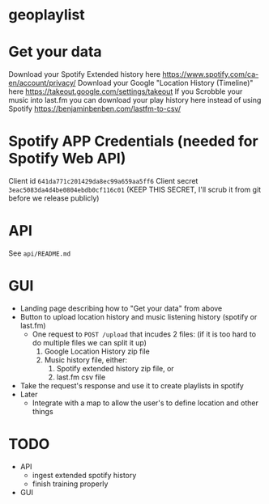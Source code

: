 # geoplaylist

# Get your data

Download your Spotify Extended history here https://www.spotify.com/ca-en/account/privacy/
Download your Google "Location History (Timeline)" here https://takeout.google.com/settings/takeout
If you Scrobble your music into last.fm you can download your play history here instead of using Spotify https://benjaminbenben.com/lastfm-to-csv/

# Spotify APP Credentials (needed for Spotify Web API)

Client id `641da771c201429da8ec99a659aa5ff6`
Client secret `3eac5083da4d4be0804ebdb0cf116c01` (KEEP THIS SECRET, I'll scrub it from git before we release publicly)

# API

See `api/README.md`

# GUI

- Landing page describing how to "Get your data" from above
- Button to upload location history and music listening history (spotify or last.fm)
  - One request to `POST /upload` that incudes 2 files: (if it is too hard to do multiple files we can split it up)
    1. Google Location History zip file
    2. Music history file, either:
       1. Spotify extended history zip file, or
       2. last.fm csv file
- Take the request's response and use it to create playlists in spotify
- Later
  - Integrate with a map to allow the user's to define location and other things

# TODO

- API
  - ingest extended spotify history
  - finish training properly
- GUI
